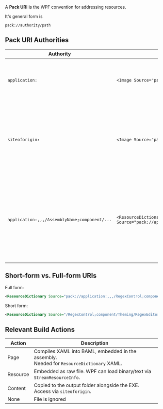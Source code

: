 A **Pack URI** is the WPF convention for addressing resources.

It's general form is
```
pack://authority/path
```

## Pack URI Authorities

| Authority                                    | Example                                                                                                     | Description                                                                                                                                           |
| -------------------------------------------- | ----------------------------------------------------------------------------------------------------------- | ----------------------------------------------------------------------------------------------------------------------------------------------------- |
| `application:`                               | `<Image Source="pack://application:,,,/Images/Logo.png"/>`                                                  | Refers to resources embedded in the **local application assembly** (the EXE).                                                                         |
| `siteoforigin:`                              | `<Image Source="pack://siteoforigin:,,,/Skins/CustomTheme.xaml"/>`                                          | Refers to resources located **next to the EXE on disk**, not embedded.<br>Useful if you want to ship/change files without recompiling.                |
| `application:,,,/AssemblyName;component/...` | `<ResourceDictionary Source="pack://application:,,,/RegexEditor;component/Theming/RegexEditorTheme.xaml"/>` | Refers to resources in a **different assembly** (class library).<br>`;component` is **always required** when accessing resources in another assembly. |

## Short-form vs. Full-form URIs

Full form:
```xml
<ResourceDictionary Source="pack://application:,,,/RegexControl;component/Theming/RegexEditorTheme.xaml"/>
```

Short form:
```xml
<ResourceDictionary Source="/RegexControl;component/Theming/RegexEditorTheme.xaml"/>
```

## Relevant Build Actions

| Action   | Description                                                                                 |
| -------- | ------------------------------------------------------------------------------------------- |
| Page     | Compiles XAML into BAML, embedded in the assembly.<br>Needed for `ResourceDictionary` XAML. |
| Resource | Embedded as raw file. WPF can load binary/text via `StreamResourceInfo`.                    |
| Content  | Copied to the output folder alongside the EXE.<br>Access via `siteoforigin`.                |
| None     | File is ignored                                                                             |
